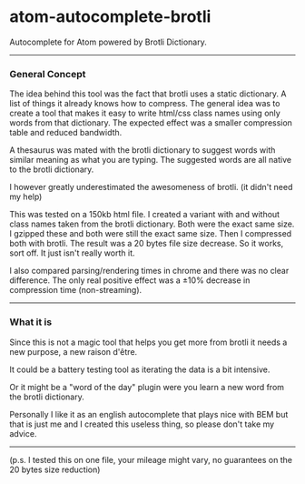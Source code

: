 # atom-autocomplete-brotli

Autocomplete for Atom powered by Brotli Dictionary.

---

### General Concept

The idea behind this tool was the fact that brotli uses a static dictionary. A list of things it already knows how to compress. The general idea was to create a tool that makes it easy to write html/css class names using only words from that dictionary. The expected effect was a smaller compression table and reduced bandwidth.

A thesaurus was mated with the brotli dictionary to suggest words with similar meaning as what you are typing. The suggested words are all native to the brotli dictionary.

I however greatly underestimated the awesomeness of brotli. (it didn't need my help)

This was tested on a 150kb html file. I created a variant with and without class names taken from the brotli dictionary. Both were the exact same size. I gzipped these and both were still the exact same size. Then I compressed both with brotli. The result was a 20 bytes file size decrease. So it works, sort off. It just isn't really worth it.

I also compared parsing/rendering times in chrome and there was no clear difference. The only real positive effect was a ±10% decrease in compression time (non-streaming).

---

### What it is

Since this is not a magic tool that helps you get more from brotli it needs a new purpose, a new raison d'être.

It could be a battery testing tool as iterating the data is a bit intensive.

Or it might be a "word of the day" plugin were you learn a new word from the brotli dictionary.

Personally I like it as an english autocomplete that plays nice with BEM but that is just me and I created this useless thing, so please don't take my advice.

----

(p.s. I tested this on one file, your mileage might vary, no guarantees on the 20 bytes size reduction)
